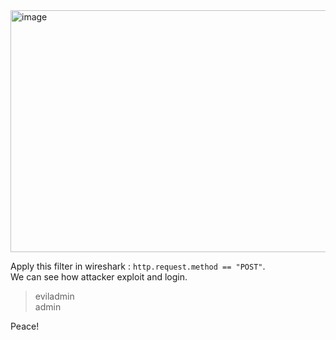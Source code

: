 <img width="544" height="387" alt="image" src="https://github.com/user-attachments/assets/07598114-49fc-474f-8d8b-d58ba4bea85e" />  

Apply this filter in wireshark : `http.request.method == "POST"`.  
We can see how attacker exploit and login.    
> eviladmin  
> admin

Peace!


